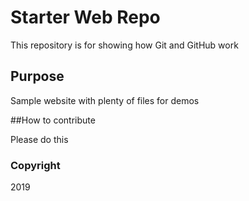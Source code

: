 # Starter Web Repo

This repository is for showing how Git and GitHub work

## Purpose

Sample website with plenty of files for demos

##How to contribute

Please do this

### Copyright
2019